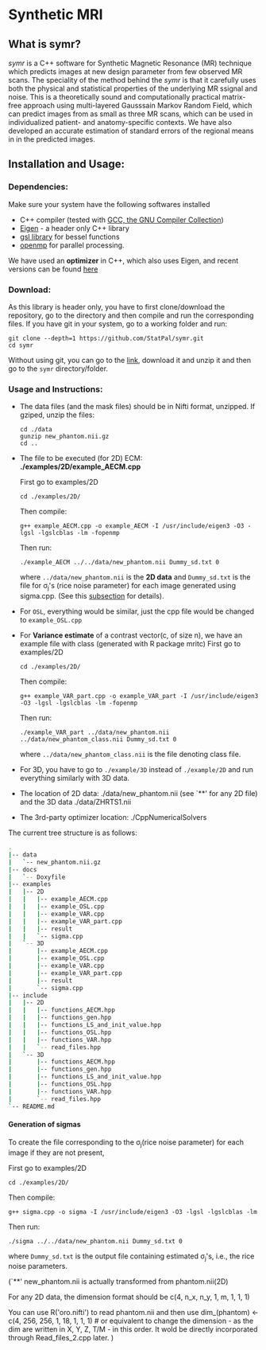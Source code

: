 # Synthetic MRI

## What is symr?

*symr* is a C++ software for Synthetic Magnetic Resonance (MR) technique which predicts images at new design parameter from few observed MR scans. The speciality of the method behind the *symr* is that it carefully uses both the physical and statistical properties of the underlying MR ssignal and noise. This is a theoretically sound and computationally practical matrix-free approach using multi-layered Gausssain Markov Random Field, which can predict images from as small as three MR scans, which can be used in individualized patient- and anatomy-specific contexts. We have also developed an accurate estimation of standard errors of the regional means in in the predicted images. 



## Installation and Usage:

### Dependencies:

Make sure your system have the following softwares installed
* C++ compiler (tested with [GCC, the GNU Compiler Collection](https://gcc.gnu.org))
* [Eigen](https://eigen.tuxfamily.org/index.php?title=Main_Page) - a header only C++ library
* [gsl library](https://www.gnu.org/software/gsl/) for bessel functions
* [openmp](https://www.openmp.org/) for parallel processing.

We have used an **optimizer** in C++, which also uses Eigen, and recent versions can be found [here](https://github.com/PatWie/CppNumericalSolvers)

### Download:

As this library is header only, you have to first clone/download the repository, go to the directory and then compile and run the corresponding files.
If you have git in your system, go to a working folder and run:
```console
git clone --depth=1 https://github.com/StatPal/symr.git
cd symr
```
Without using git, you can go to the [link](https://github.com/StatPal/symr), download it and unzip it and then go to the `symr` directory/folder. 



### Usage and Instructions:

* The data files (and the mask files) should be in Nifti format, unzipped.
	If gziped, unzip the files:
	```console
	cd ./data
	gunzip new_phantom.nii.gz
	cd ..
	```

* The file to be executed (for 2D) ECM: **./examples/2D/example_AECM.cpp**
	
	First go to examples/2D
	```console
	cd ./examples/2D/
	```
	Then compile:
	```console
	g++ example_AECM.cpp -o example_AECM -I /usr/include/eigen3 -O3 -lgsl -lgslcblas -lm -fopenmp
	```
	Then run:
	```console
	./example_AECM ../../data/new_phantom.nii Dummy_sd.txt 0
	```
	where `../data/new_phantom.nii` is the **2D data** and `Dummy_sd.txt` is the file for &sigma;<sub>j</sub>'s (rice noise parameter) for each image generated using sigma.cpp. (See this [subsection](#generation-of-sigmas) for details).


* For `OSL`, everything would be similar, just the cpp file would be changed to `example_OSL.cpp` 

* For **Variance estimate** of a contrast vector(c, of size n), we have an example file with class (generated with R package mritc)
	First go to examples/2D
	```console
	cd ./examples/2D/
	``` 
	Then compile:
	```console
	g++ example_VAR_part.cpp -o example_VAR_part -I /usr/include/eigen3 -O3 -lgsl -lgslcblas -lm -fopenmp
	```
	Then run:
	```console
	./example_VAR_part ../data/new_phantom.nii ../data/new_phantom_class.nii Dummy_sd.txt 0
	```
	where `../data/new_phantom_class.nii` is the file denoting class file. 



* For 3D, you have to go to `./example/3D` instead of `./example/2D` and run everything similarly with 3D data. 



* The location of 2D data: ./data/new_phantom.nii (see `**' for any 2D file)
  and the 3D data ./data/ZHRTS1.nii


* The 3rd-party optimizer location: ./CppNumericalSolvers


The current tree structure is as follows:
```bash
.
|-- data
|   `-- new_phantom.nii.gz
|-- docs
|   `-- Doxyfile
|-- examples
|   |-- 2D
|   |   |-- example_AECM.cpp
|   |   |-- example_OSL.cpp
|   |   |-- example_VAR.cpp
|   |   |-- example_VAR_part.cpp
|   |   |-- result
|   |   `-- sigma.cpp
|   `-- 3D
|       |-- example_AECM.cpp
|       |-- example_OSL.cpp
|       |-- example_VAR.cpp
|       |-- example_VAR_part.cpp
|       |-- result
|       `-- sigma.cpp
|-- include
|   |-- 2D
|   |   |-- functions_AECM.hpp
|   |   |-- functions_gen.hpp
|   |   |-- functions_LS_and_init_value.hpp
|   |   |-- functions_OSL.hpp
|   |   |-- functions_VAR.hpp
|   |   `-- read_files.hpp
|   `-- 3D
|       |-- functions_AECM.hpp
|       |-- functions_gen.hpp
|       |-- functions_LS_and_init_value.hpp
|       |-- functions_OSL.hpp
|       |-- functions_VAR.hpp
|       `-- read_files.hpp
`-- README.md

```


#### Generation of sigmas
To create the file corresponding to the &sigma;<sub>j</sub>(rice noise parameter) for each image if they are not present,

First go to examples/2D
```console
cd ./examples/2D/
```
Then compile:
```console
g++ sigma.cpp -o sigma -I /usr/include/eigen3 -O3 -lgsl -lgslcblas -lm
```
Then run:
```console
./sigma ../../data/new_phantom.nii Dummy_sd.txt 0
```
where `Dummy_sd.txt` is the output file containing estimated &sigma;<sub>j</sub>'s, i.e., the rice noise parameters. 




(`**' new_phantom.nii is actually transformed from phantom.nii(2D)

For any 2D data, the dimension format should be c(4, n_x, n_y, 1, m, 1, 1, 1)

You can use R('oro.nifti') to read phantom.nii and then use
dim_(phantom) <- c(4, 256, 256, 1, 18, 1, 1, 1) # or equivalent
to change the dimension - as the dim are written in X, Y, Z, T/M - in this order.
It wold be directly incorporated through Read_files_2.cpp later. 
)

